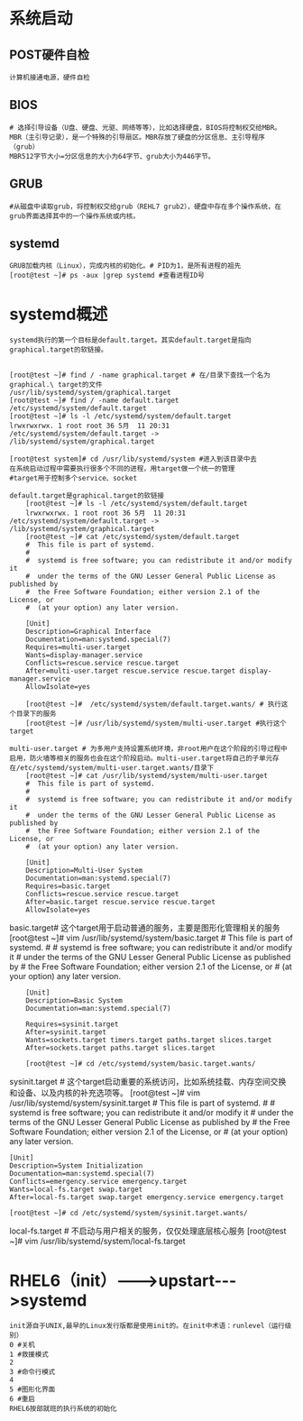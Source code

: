 # 系统启动

## POST硬件自检
    计算机接通电源，硬件自检

## BIOS 
    # 选择引导设备（U盘、硬盘、光驱、网络等等），比如选择硬盘，BIOS将控制权交给MBR。
    MBR（主引导记录），是一个特殊的引导扇区。MBR存放了硬盘的分区信息、主引导程序（grub）
    MBR512字节大小=分区信息的大小为64字节、grub大小为446字节。

## GRUB
    #从磁盘中读取grub，将控制权交给grub（REHL7 grub2），硬盘中存在多个操作系统，在grub界面选择其中的一个操作系统或内核。

## systemd
    GRUB加载内核（Linux），完成内核的初始化。# PID为1，是所有进程的祖先
    [root@test ~]# ps -aux |grep systemd #查看进程ID号

# systemd概述
    systemd执行的第一个目标是default.target。其实default.target是指向graphical.target的软链接。


    [root@test ~]# find / -name graphical.target # 在/目录下查找一个名为graphical.\ target的文件
    /usr/lib/systemd/system/graphical.target
    [root@test ~]# find / -name default.target
    /etc/systemd/system/default.target
    [root@test ~]# ls -l /etc/systemd/system/default.target 
    lrwxrwxrwx. 1 root root 36 5月  11 20:31 /etc/systemd/system/default.target -> /lib/systemd/system/graphical.target

    [root@test system]# cd /usr/lib/systemd/system #进入到该目录中去
    在系统启动过程中需要执行很多个不同的进程，用target做一个统一的管理
    #target用于控制多个service、socket

    default.target是graphical.target的软链接
        [root@test ~]# ls -l /etc/systemd/system/default.target 
        lrwxrwxrwx. 1 root root 36 5月  11 20:31 /etc/systemd/system/default.target -> /lib/systemd/system/graphical.target
        [root@test ~]# cat /etc/systemd/system/default.target
        #  This file is part of systemd.
        #
        #  systemd is free software; you can redistribute it and/or modify it
        #  under the terms of the GNU Lesser General Public License as published by
        #  the Free Software Foundation; either version 2.1 of the License, or
        #  (at your option) any later version.

        [Unit]
        Description=Graphical Interface
        Documentation=man:systemd.special(7)
        Requires=multi-user.target
        Wants=display-manager.service
        Conflicts=rescue.service rescue.target
        After=multi-user.target rescue.service rescue.target display-manager.service
        AllowIsolate=yes

        [root@test ~]#  /etc/systemd/system/default.target.wants/ # 执行这个目录下的服务
        [root@test ~]# /usr/lib/systemd/system/multi-user.target #执行这个target

    multi-user.target # 为多用户支持设置系统环境，非root用户在这个阶段的引导过程中启用，防火墙等相关的服务也会在这个阶段启动。multi-user.target将自己的子单元存在/etc/systemd/system/multi-user.target.wants/目录下
        [root@test ~]# cat /usr/lib/systemd/system/multi-user.target
        #  This file is part of systemd.
        #
        #  systemd is free software; you can redistribute it and/or modify it
        #  under the terms of the GNU Lesser General Public License as published by
        #  the Free Software Foundation; either version 2.1 of the License, or
        #  (at your option) any later version.

        [Unit]
        Description=Multi-User System
        Documentation=man:systemd.special(7)
        Requires=basic.target
        Conflicts=rescue.service rescue.target
        After=basic.target rescue.service rescue.target
        AllowIsolate=yes

basic.target# 这个target用于启动普通的服务，主要是图形化管理相关的服务
        [root@test ~]# vim /usr/lib/systemd/system/basic.target
        #  This file is part of systemd.
        #
        #  systemd is free software; you can redistribute it and/or modify it
        #  under the terms of the GNU Lesser General Public License as published by
        #  the Free Software Foundation; either version 2.1 of the License, or
        #  (at your option) any later version.

        [Unit]
        Description=Basic System
        Documentation=man:systemd.special(7)

        Requires=sysinit.target
        After=sysinit.target
        Wants=sockets.target timers.target paths.target slices.target
        After=sockets.target paths.target slices.target

        [root@test ~]# cd /etc/systemd/system/basic.target.wants/

sysinit.target # 这个target启动重要的系统访问，比如系统挂载、内存空间交换和设备、以及内核的补充选项等。
    [root@test ~]# vim /usr/lib/systemd/system/sysinit.target
    #  This file is part of systemd.
    #
    #  systemd is free software; you can redistribute it and/or modify it
    #  under the terms of the GNU Lesser General Public License as published by
    #  the Free Software Foundation; either version 2.1 of the License, or
    #  (at your option) any later version.

    [Unit]
    Description=System Initialization
    Documentation=man:systemd.special(7)
    Conflicts=emergency.service emergency.target
    Wants=local-fs.target swap.target
    After=local-fs.target swap.target emergency.service emergency.target

    [root@test ~]# cd /etc/systemd/system/sysinit.target.wants/

local-fs.target # 不启动与用户相关的服务，仅仅处理底层核心服务
    [root@test ~]# vim /usr/lib/systemd/system/local-fs.target


# RHEL6（init）--->upstart--->systemd
    init源自于UNIX,最早的Linux发行版都是使用init的。在init中术语：runlevel（运行级别）
    0 #关机
    1 #救援模式
    2
    3 #命令行模式
    4
    5 #图形化界面
    6 #重启
    RHEL6按部就班的执行系统的初始化

